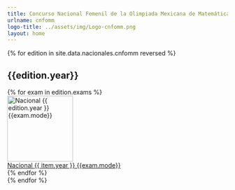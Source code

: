 ```yaml
---
title: Concurso Nacional Femenil de la Olimpiada Mexicana de Matemáticas
urlname: cnfomm
logo-title: ../assets/img/Logo-cnfomm.png
layout: home
---
```

{% for edition in site.data.nacionales.cnfomm reversed %}
<div class="row">
	<div class="col mb-3">
	<h2 class="text-center">{{edition.year}}</h2>
    <div class="row row-cols-1 row-cols-xl-4 row-cols-md-3 g-4">
    {% for exam in edition.exams %}
        <div class="col">
          <div class="card h-100 mb-3">
            <a
              href="{{site.baseurl}}assets/pdf/Nacionales/CNFOMM/{{edition.year}}-{{exam.tag}}.pdf"
              target="_blank"
              rel="noopener noreferrer"
            >
              <img
                height="150px"
                style="object-fit: contain;"
                class="card-img-top border-bottom bg-white"
                src="{{site.baseurl}}assets/img/{{edition.thumbnail}}"
                alt="Nacional {{ edition.year }} {{exam.mode}}">
            </a>
            <div class="card-body">
              <a
                href="{{site.baseurl}}assets/pdf/Nacionales/CNFOMM/{{edition.year}}-{{exam.tag}}.pdf"
                target="_blank"
                class="card-link"
                rel="noopener noreferrer"
              >Nacional {{ item.year }} {{exam.mode}}</a>
            </div>
          </div>
        </div>
    {% endfor %}
    </div>
  </div>
</div>
{% endfor %}
